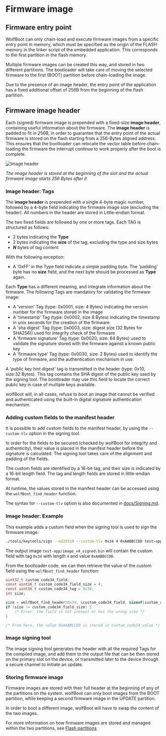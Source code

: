 # Firmware image

## Firmware entry point

WolfBoot can only chain-load and execute firmware images from a specific entry point in memory,
which must be specified as the origin of the FLASH memory in the linker script of the embedded
application. This corresponds to the first partition in the flash memory.

Multiple firmware images can be created this way, and stored in two different partitions. The bootloader
will take care of moving the selected firmware to the first (BOOT) partition before chain-loading the image.

Due to the presence of an image header, the entry point of the application has a fixed additional offset 
of 256B from the beginning of the flash partition.

## Firmware image header

Each (signed) firmware image is prepended with a fixed-size **image header**, containing
useful information about the firmware. The **image header** is padded to fit in 256B, in order
to guarantee that the entry point of the actual firmware is stored on the flash starting from
a 256-Bytes aligned address. This ensures that the bootloader can relocate the vector table before
chain-loading the firmware the interrupt continue to work properly after the boot is complete.

![Image header](png/image_header.png)

*The image header is stored at the beginning of the slot and the actual firmware image starts 256 Bytes after it*

### Image header: Tags

The **image header** is prepended with a single 4-byte magic number, followed by a 4-byte field indicating the 
firmware image size (excluding the header). All numbers in the header are stored in Little-endian format.

The two fixed fields are followed by one or more tags. Each TAG is structured as follows:

  - 2 bytes indicating the **Type**
  - 2 bytes indicating the **size** of the tag, excluding the type and size bytes
  - ***N*** bytes of tag content

With the following exception:
  - A '0xFF' in the Type field indicate a simple padding byte. The 'padding' byte has no **size** field, and the next byte should be processed as **Type** again.

Each **Type** has a different meaning, and integrate information about the firmware. The following Tags are mandatory for validating the firmware image:

  - A 'version' Tag (type: 0x0001, size: 4 Bytes) indicating the version number for the firmware stored in the image
  - A 'timestamp' Tag (type: 0x0002, size 8 Bytes) indicating the timestamp in unix seconds for the creation of the firmware
  - A 'sha digest' Tag (type: 0x0003, size: digest size (32 Bytes for SHA256)) used for integrity check of the firmware
  - A 'firmware signature' Tag (type: 0x0020, size: 64 Bytes) used to validate the signature stored with the firmware against a known public key
  - A 'firmware type' Tag (type: 0x0030, size: 2 Bytes) used to identify the type of firmware, and the authentication mechanism in use.

A 'public key hint digest' tag is transmitted in the header (type: 0x10, size:32 Bytes). This tag contains the SHA digest of the public key used 
by the signing tool. The bootloader may use this field to locate the correct public key in case of multiple keys available.

wolfBoot will, in all cases, refuse to boot an image that cannot be verified and authenticated using the built-in digital signature authentication mechanism.

### Adding custom fields to the manifest header

It is possible to add custom fields to the manifest header, by using the `--custom-tlv` option in the signing tool.

In order for the fields to be secured (checked by wolfBoot for integrity and authenticity),
their value is placed in the manifest header before the signature is calculated. The signing tool takes care of the alignment and padding of the fields.

The custom fields are identified by a 16-bit tag, and their size is indicated by a 16-bit length field. The tag and length fields are stored in little-endian format.

At runtime, the values stored in the manifest header can be accessed using the `wolfBoot_find_header` function.

The syntax for `--custom-tlv` option is also documented in [docs/Signing.md](/docs/Signing.md#adding-custom-fields-to-the-manifest-header).

### Image header: Example

This example adds a custom field when the signing tool is used to sign the firmware image:

```bash
./tools/keytools/sign --ed25519 --custom-tlv 0x34 4 0xAABBCCDD test-app/image.bin wolfboot_signing_private_key.der 4
```

The output image `test-app/image_v4_signed.bin` will contain the custom field with tag `0x34` with length `4` and value `0xAABBCCDD`.

From the bootloader code, we can then retrieve the value of the custom field using the `wolfBoot_find_header` function:

```c
uint32_t custom_code34_field;
const uint16_t custom_code34_field_size = 4;
const uint16_t custom_code34_tag = 0x34;
int size;

size = wolfBoot_find_header(0x34, &custom_code34_field, sizeof(custom_code34_value));
if (size != custom_code34_field_size) {
    /* Error: the field is not present or has the wrong size */
}

/* From here, the value 0xAABBCCDD is stored in custom_code34_value */
```

### Image signing tool

The image signing tool generates the header with all the required Tags for the compiled image, and add them to the output file that can be then
stored on the primary slot on the device, or transmitted later to the device through a secure channel to initiate an update.

### Storing firmware image

Firmware images are stored with their full header at the beginning of any of the partitions on the system.
wolfBoot can only boot images from the BOOT partition, while keeping a second firmware image in the UPDATE partition.

In order to boot a different image, wolfBoot will have to swap the content of the two images.

For more information on how firmware images are stored and managed within the two partitions, see [Flash partitions](flash_partitions.md)




